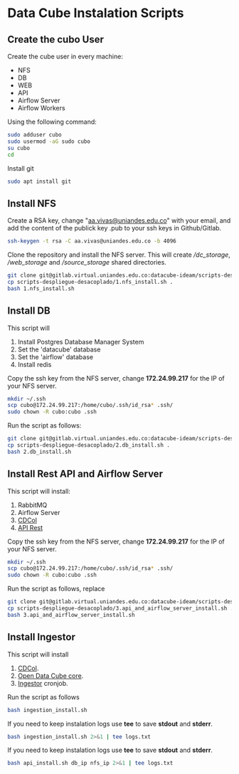 # Data Cube Instalation Scripts

## Create the cubo User

Create the cube user in every machine:

* NFS
* DB
* WEB
* API
* Airflow Server
* Airflow Workers

Using the following command:

```sh 
sudo adduser cubo
sudo usermod -aG sudo cubo
su cubo
cd
```

Install git

```sh 
sudo apt install git
```

## Install NFS

Create a RSA key, change "aa.vivas@uniandes.edu.co" with your email, and add the content of the publick key .pub to your ssh keys in Github/Gitlab.

```sh 
ssh-keygen -t rsa -C aa.vivas@uniandes.edu.co -b 4096
```

Clone the repository and install the NFS server. This will create */dc_storage*, */web_storage* and */source_storage* shared directories.

```sh 
git clone git@gitlab.virtual.uniandes.edu.co:datacube-ideam/scripts-despliegue-desacoplado.git
cp scripts-despliegue-desacoplado/1.nfs_install.sh .
bash 1.nfs_install.sh
```

## Install DB

This script will

1. Install Postgres Database Manager System
2. Set the 'datacube' database
3. Set the 'airflow' database
4. Install redis

Copy the ssh key from the NFS server, change **172.24.99.217** for the IP of your NFS server.

```sh
mkdir ~/.ssh
scp cubo@172.24.99.217:/home/cubo/.ssh/id_rsa* .ssh/
sudo chown -R cubo:cubo .ssh
```

Run the script as follows:

```sh
git clone git@gitlab.virtual.uniandes.edu.co:datacube-ideam/scripts-despliegue-desacoplado.git
cp scripts-despliegue-desacoplado/2.db_install.sh .
bash 2.db_install.sh
```

## Install Rest API and Airflow Server

This script will install:

1. RabbitMQ 
2. Airflow Server
3. [CDCol](https://gitlab.virtual.uniandes.edu.co/datacube-ideam/CDCol)
4. [API Rest](https://gitlab.virtual.uniandes.edu.co/datacube-ideam/api-rest)

Copy the ssh key from the NFS server, change **172.24.99.217** for the IP of your NFS server.

```sh
mkdir ~/.ssh
scp cubo@172.24.99.217:/home/cubo/.ssh/id_rsa* .ssh/
sudo chown -R cubo:cubo .ssh
```

Run the script as follows, replace

```sh
git clone git@gitlab.virtual.uniandes.edu.co:datacube-ideam/scripts-despliegue-desacoplado.git
cp scripts-despliegue-desacoplado/3.api_and_airflow_server_install.sh .
bash 3.api_and_airflow_server_install.sh
```

## Install Ingestor

This script will install

1. [CDCol](https://gitlab.virtual.uniandes.edu.co/datacube-ideam/CDCol).
2. [Open Data Cube core](https://github.com/opendatacube/datacube-core.git). 
3. [Ingestor](https://gitlab.virtual.uniandes.edu.co/datacube-ideam/ingestion-scheduler) cronjob. 

Run the script as follows

```sh 
bash ingestion_install.sh
```

If you need to keep instalation logs use **tee** to save **stdout** and **stderr**.

```sh
bash ingestion_install.sh 2>&1 | tee logs.txt
```

If you need to keep instalation logs use **tee** to save **stdout** and **stderr**.

```sh
bash api_install.sh db_ip nfs_ip 2>&1 | tee logs.txt
```